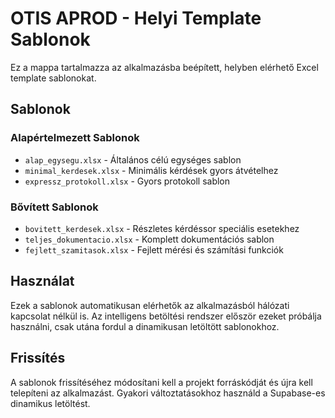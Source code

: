 # OTIS APROD - Helyi Template Sablonok

Ez a mappa tartalmazza az alkalmazásba beépített, helyben elérhető Excel template sablonokat.

## Sablonok

### Alapértelmezett Sablonok
- `alap_egysegu.xlsx` - Általános célú egységes sablon
- `minimal_kerdesek.xlsx` - Minimális kérdések gyors átvételhez
- `expressz_protokoll.xlsx` - Gyors protokoll sablon

### Bővített Sablonok
- `bovitett_kerdesek.xlsx` - Részletes kérdéssor speciális esetekhez
- `teljes_dokumentacio.xlsx` - Komplett dokumentációs sablon
- `fejlett_szamitasok.xlsx` - Fejlett mérési és számítási funkciók

## Használat

Ezek a sablonok automatikusan elérhetők az alkalmazásból hálózati kapcsolat nélkül is. 
Az intelligens betöltési rendszer először ezeket próbálja használni, csak utána fordul 
a dinamikusan letöltött sablonokhoz.

## Frissítés

A sablonok frissítéséhez módosítani kell a projekt forráskódját és újra kell telepíteni 
az alkalmazást. Gyakori változtatásokhoz használd a Supabase-es dinamikus letöltést.